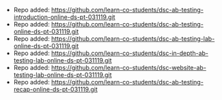 
- Repo added: https://github.com/learn-co-students/dsc-ab-testing-introduction-online-ds-pt-031119.git
- Repo added: https://github.com/learn-co-students/dsc-ab-testing-online-ds-pt-031119.git
- Repo added: https://github.com/learn-co-students/dsc-ab-testing-lab-online-ds-pt-031119.git
- Repo added: https://github.com/learn-co-students/dsc-in-depth-ab-testing-lab-online-ds-pt-031119.git
- Repo added: https://github.com/learn-co-students/dsc-website-ab-testing-lab-online-ds-pt-031119.git
- Repo added: https://github.com/learn-co-students/dsc-ab-testing-recap-online-ds-pt-031119.git